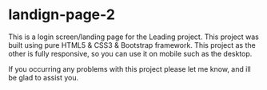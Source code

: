 # landign-page-2
This is a login screen/landing page for the Leading project. 
This project was built using pure HTML5 & CSS3 &  Bootstrap framework. 
This project as the other is fully responsive, so you can use it on mobile such as the desktop.

If you occurring any problems with this project please let me know, and ill be glad to assist you.
